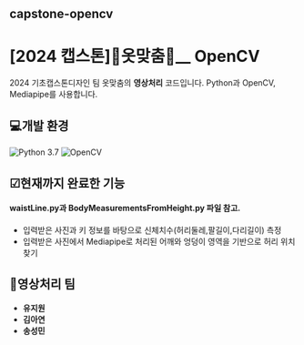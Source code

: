 ## capstone-opencv
# [2024 캡스톤]👕옷맞춤👖__ OpenCV
2024 기초캡스톤디자인 팀 옷맞춤의 **영상처리** 코드입니다. Python과 OpenCV, Mediapipe를 사용합니다.

## 💻개발 환경

![Python 3.7](https://img.shields.io/badge/Python-3776AB?style=for-the-badge&logo=python&logoColor=white) ![OpenCV](https://img.shields.io/badge/OpenCV-5C3EE8.svg?style=for-the-badge&logo=OpenCV&logoColor=white)

## ☑현재까지 완료한 기능

#### waistLine.py과 BodyMeasurementsFromHeight.py 파일 참고.

+ 입력받은 사진과 키 정보를 바탕으로 신체치수(허리둘레,팔길이,다리길이) 측정
+ 입력받은 사진에서 Mediapipe로 처리된 어깨와 엉덩이 영역을 기반으로 허리 위치 찾기

## 👫영상처리 팀

+ **유지원**
+ **김아연**
+ **송성민**
